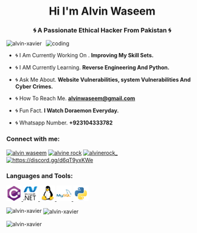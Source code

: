 <h1 align="center">Hi I'm Alvin Waseem</h1>
<h3 align="center">🌀 A Passionate Ethical Hacker From Pakistan 🌀</h3>
<img align="right" width=400 alt="coding" src="https://media2.giphy.com/media/3o6fJ9uxj9z5XOfxD2/giphy.gif?cid=ecf05e47avrjizznm571ufjqg43qgezisojnjp96zeqzribs&rid=giphy.gif&ct=g">

<p align="left"> <img src="https://komarev.com/ghpvc/?username=alvin-xavier&label=Profile%20views&color=0e75b6&style=flat" alt="alvin-xavier" /> </p>

- 🌀 I Am Currently Working On . **Improving My Skill Sets.**

- 🌀 I AM Currently Learning. **Reverse Engineering And Python.**

- 🌀 Ask Me About. **Website Vulnerabilities, system Vulnerabilities And Cyber Crimes.**

- 🌀 How To Reach Me. **alvinwaseem@gmail.com**

- 🌀 Fun Fact. **I Watch Doraemon Everyday.**

- 🌀 Whatsapp Number. **+923104333782**

<h3 align="left">Connect with me:</h3>
<p align="left">
<a href="https://linkedin.com/in/alvin waseem" target="blank"><img align="center" src="https://raw.githubusercontent.com/rahuldkjain/github-profile-readme-generator/master/src/images/icons/Social/linked-in-alt.svg" alt="alvin waseem" height="30" width="40" /></a>
<a href="https://fb.com/alvine rock" target="blank"><img align="center" src="https://raw.githubusercontent.com/rahuldkjain/github-profile-readme-generator/master/src/images/icons/Social/facebook.svg" alt="alvine rock" height="30" width="40" /></a>
<a href="https://instagram.com/alvinerock_" target="blank"><img align="center" src="https://raw.githubusercontent.com/rahuldkjain/github-profile-readme-generator/master/src/images/icons/Social/instagram.svg" alt="alvinerock_" height="30" width="40" /></a>
<a href="https://discord.gg/https://discord.gg/d6qT9yxKWe" target="blank"><img align="center" src="https://raw.githubusercontent.com/rahuldkjain/github-profile-readme-generator/master/src/images/icons/Social/discord.svg" alt="https://discord.gg/d6qT9yxKWe" height="30" width="40" /></a>
</p>

<h3 align="left">Languages and Tools:</h3>
<p align="left"> <a href="https://www.w3schools.com/cs/" target="_blank" rel="noreferrer"> <img src="https://raw.githubusercontent.com/devicons/devicon/master/icons/csharp/csharp-original.svg" alt="csharp" width="40" height="40"/> </a> <a href="https://dotnet.microsoft.com/" target="_blank" rel="noreferrer"> <img src="https://raw.githubusercontent.com/devicons/devicon/master/icons/dot-net/dot-net-original-wordmark.svg" alt="dotnet" width="40" height="40"/> </a> <a href="https://www.linux.org/" target="_blank" rel="noreferrer"> <img src="https://raw.githubusercontent.com/devicons/devicon/master/icons/linux/linux-original.svg" alt="linux" width="40" height="40"/> </a> <a href="https://www.mysql.com/" target="_blank" rel="noreferrer"> <img src="https://raw.githubusercontent.com/devicons/devicon/master/icons/mysql/mysql-original-wordmark.svg" alt="mysql" width="40" height="40"/> </a> <a href="https://www.python.org" target="_blank" rel="noreferrer"> <img src="https://raw.githubusercontent.com/devicons/devicon/master/icons/python/python-original.svg" alt="python" width="40" height="40"/> </a> </p>

<p><img align="left" src="https://github-readme-stats.vercel.app/api/top-langs?username=alvin-xavier&show_icons=true&locale=en&layout=compact" alt="alvin-xavier" /></p>

<p>&nbsp;<img align="center" src="https://github-readme-stats.vercel.app/api?username=alvin-xavier&show_icons=true&locale=en" alt="alvin-xavier" /></p>

<p><img align="center" src="https://github-readme-streak-stats.herokuapp.com/?user=alvin-xavier&" alt="alvin-xavier" /></p>

